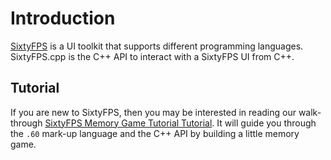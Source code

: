 # Introduction

[SixtyFPS](https://sixtyfps.io/) is a UI toolkit that supports different programming languages.
SixtyFPS.cpp is the C++ API to interact with a SixtyFPS UI from C++.

## Tutorial

If you are new to SixtyFPS, then you may be interested in reading our walk-through [SixtyFPS Memory Game Tutorial Tutorial](../tutorial/cpp).
It will guide you through the `.60` mark-up language and the C++ API by building a little memory game.
